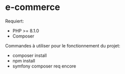 # e-commerce

Requiert:
- PHP >= 8.1.0
- Composer

Commandes à utiliser pour le fonctionnement du projet:
- composer install
- npm install
- symfony composer req encore
